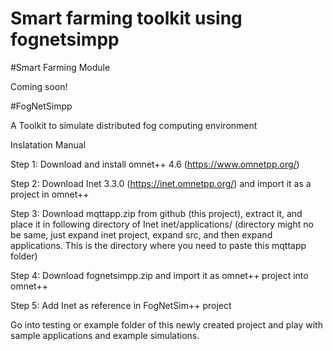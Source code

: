 # Smart farming toolkit using fognetsimpp

#Smart Farming Module 

Coming soon!

#FogNetSimpp

A Toolkit to simulate distributed fog computing environment 

Inslatation Manual

Step 1: Download and install omnet++ 4.6 (https://www.omnetpp.org/)

Step 2: Download Inet 3.3.0 (https://inet.omnetpp.org/) and import it as a project in omnet++

Step 3: Download mqttapp.zip from github (this project), extract it, and place it in following directory of Inet inet/applications/ (directory might no be same, just expand inet project, expand src, and then expand applications. This is the directory where you need to paste this mqttapp folder)

Step 4: Download fognetsimpp.zip and import it as omnet++ project into omnet++

Step 5: Add Inet as reference in FogNetSim++ project

Go into testing or example folder of this newly created project and play with sample applications and example simulations. 
